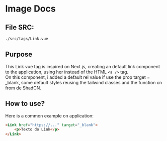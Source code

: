 # Image Docs

## File SRC:
```sh
./src/tags/Link.vue
```

## Purpose
This Link vue tag is inspired on Next.js, creating an default link component to the application, using her instead of the HTML ``<a />`` tag. </br>
On this component, i added a default rel value if use the prop target = _blank, some default styles reusing the tailwind classes and the function cn from de ShadCN.

## How to use?
Here is a common example on application:

```html
<Link href="https://..." target="_blank">
    <p>Texto do Link</p>
</Link>
```
